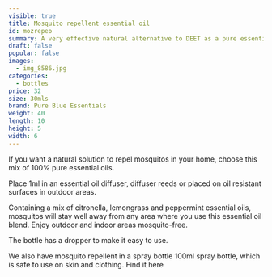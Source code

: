 ```yaml
---
visible: true
title: Mosquito repellent essential oil
id: mozrepeo
summary: A very effective natural alternative to DEET as a pure essential oil.
draft: false
popular: false
images:
  - img_8586.jpg
categories:
  - bottles
price: 32
size: 30mls
brand: Pure Blue Essentials
weight: 40
length: 10
height: 5
width: 6
---
```

I﻿f you want a natural solution to repel mosquitos in your home, choose this mix of 100% pure essential oils.

Place 1ml in an essential oil diffuser, diffuser reeds or placed on oil resistant surfaces in outdoor areas.  

C﻿ontaining a mix of citronella, lemongrass and peppermint essential oils, mosquitos will stay well away from any area where you use this essential oil blend.  Enjoy outdoor and indoor areas mosquito-free. 

 The bottle has a dropper to make it easy to use. 

W﻿e also have mosquito repellent in a spray bottle 100ml spray bottle, which is safe to use on skin and clothing.  Find it here
